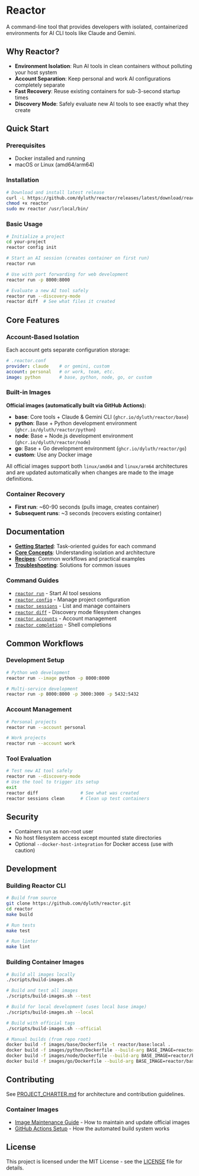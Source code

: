 # Reactor

A command-line tool that provides developers with isolated, containerized environments for AI CLI tools like Claude and Gemini.

## Why Reactor?

- **Environment Isolation**: Run AI tools in clean containers without polluting your host system
- **Account Separation**: Keep personal and work AI configurations completely separate
- **Fast Recovery**: Reuse existing containers for sub-3-second startup times
- **Discovery Mode**: Safely evaluate new AI tools to see exactly what they create

## Quick Start

### Prerequisites
- Docker installed and running
- macOS or Linux (amd64/arm64)

### Installation
```bash
# Download and install latest release
curl -L https://github.com/dyluth/reactor/releases/latest/download/reactor-$(uname -s)-$(uname -m) -o reactor
chmod +x reactor
sudo mv reactor /usr/local/bin/
```

### Basic Usage
```bash
# Initialize a project
cd your-project
reactor config init

# Start an AI session (creates container on first run)
reactor run

# Use with port forwarding for web development
reactor run -p 8000:8000

# Evaluate a new AI tool safely
reactor run --discovery-mode
reactor diff  # See what files it created
```

## Core Features

### Account-Based Isolation
Each account gets separate configuration storage:
```yaml
# .reactor.conf
provider: claude    # or gemini, custom
account: personal   # or work, team, etc.
image: python       # base, python, node, go, or custom
```

### Built-in Images

**Official images (automatically built via GitHub Actions):**
- **base**: Core tools + Claude & Gemini CLI (`ghcr.io/dyluth/reactor/base`)
- **python**: Base + Python development environment (`ghcr.io/dyluth/reactor/python`)
- **node**: Base + Node.js development environment (`ghcr.io/dyluth/reactor/node`)
- **go**: Base + Go development environment (`ghcr.io/dyluth/reactor/go`)
- **custom**: Use any Docker image

All official images support both `linux/amd64` and `linux/arm64` architectures and are updated automatically when changes are made to the image definitions.

### Container Recovery
- **First run**: ~60-90 seconds (pulls image, creates container)
- **Subsequent runs**: ~3 seconds (recovers existing container)

## Documentation

- **[Getting Started](docs/guides/)**: Task-oriented guides for each command
- **[Core Concepts](docs/CORE_CONCEPTS.md)**: Understanding isolation and architecture
- **[Recipes](docs/RECIPES.md)**: Common workflows and practical examples  
- **[Troubleshooting](docs/TROUBLESHOOTING.md)**: Solutions for common issues

### Command Guides
- [`reactor run`](docs/guides/reactor-run.md) - Start AI tool sessions
- [`reactor config`](docs/guides/reactor-config.md) - Manage project configuration
- [`reactor sessions`](docs/guides/reactor-sessions.md) - List and manage containers
- [`reactor diff`](docs/guides/reactor-diff.md) - Discovery mode filesystem changes
- [`reactor accounts`](docs/guides/reactor-accounts.md) - Account management
- [`reactor completion`](docs/guides/reactor-completion.md) - Shell completions

## Common Workflows

### Development Setup
```bash
# Python web development
reactor run --image python -p 8000:8000

# Multi-service development  
reactor run -p 8000:8000 -p 3000:3000 -p 5432:5432
```

### Account Management
```bash
# Personal projects
reactor run --account personal

# Work projects
reactor run --account work
```

### Tool Evaluation
```bash
# Test new AI tool safely
reactor run --discovery-mode
# Use the tool to trigger its setup
exit
reactor diff                # See what was created
reactor sessions clean      # Clean up test containers
```

## Security

- Containers run as non-root user
- No host filesystem access except mounted state directories
- Optional `--docker-host-integration` for Docker access (use with caution)

## Development

### Building Reactor CLI
```bash
# Build from source
git clone https://github.com/dyluth/reactor.git
cd reactor
make build

# Run tests
make test

# Run linter
make lint
```

### Building Container Images
```bash
# Build all images locally
./scripts/build-images.sh

# Build and test all images
./scripts/build-images.sh --test

# Build for local development (uses local base image)
./scripts/build-images.sh --local

# Build with official tags
./scripts/build-images.sh --official

# Manual builds (from repo root)
docker build -f images/base/Dockerfile -t reactor/base:local .
docker build -f images/python/Dockerfile --build-arg BASE_IMAGE=reactor/base:local -t reactor/python:local .
docker build -f images/node/Dockerfile --build-arg BASE_IMAGE=reactor/base:local -t reactor/node:local .
docker build -f images/go/Dockerfile --build-arg BASE_IMAGE=reactor/base:local -t reactor/go:local .
```

## Contributing

See [PROJECT_CHARTER.md](docs/PROJECT_CHARTER.md) for architecture and contribution guidelines.

### Container Images
- [Image Maintenance Guide](docs/IMAGE_MAINTENANCE.md) - How to maintain and update official images
- [GitHub Actions Setup](docs/GITHUB_ACTIONS_SETUP.md) - How the automated build system works

## License

This project is licensed under the MIT License - see the [LICENSE](LICENSE) file for details.